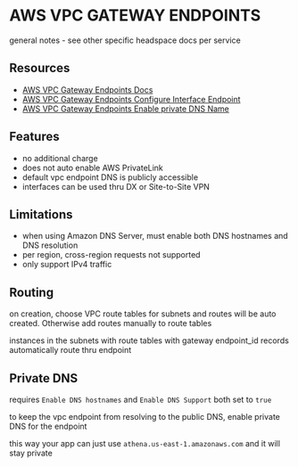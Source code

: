 # AWS VPC GATEWAY ENDPOINTS

general notes - see other specific headspace docs per service

## Resources

- [AWS VPC Gateway Endpoints Docs](https://docs.aws.amazon.com/vpc/latest/privatelink/gateway-endpoints.html)
- [AWS VPC Gateway Endpoints Configure Interface Endpoint](https://docs.aws.amazon.com/vpc/latest/privatelink/interface-endpoints.html)
- [AWS VPC Gateway Endpoints Enable private DNS Name](https://docs.aws.amazon.com/vpc/latest/privatelink/interface-endpoints.html#enable-private-dns-names)

## Features

- no additional charge
- does not auto enable AWS PrivateLink
- default vpc endpoint DNS is publicly accessible
- interfaces can be used thru DX or Site-to-Site VPN

## Limitations

- when using Amazon DNS Server, must enable both DNS hostnames and DNS resolution
- per region, cross-region requests not supported
- only support IPv4 traffic

## Routing

on creation, choose VPC route tables for subnets and routes will be auto created.
Otherwise add routes manually to route tables

instances in the subnets with route tables with gateway endpoint_id records
automatically route thru endpoint

## Private DNS

requires `Enable DNS hostnames` and `Enable DNS Support` both set to `true`

to keep the vpc endpoint from resolving to the public DNS, enable private DNS for
the endpoint

this way your app can just use `athena.us-east-1.amazonaws.com` and it will stay private

